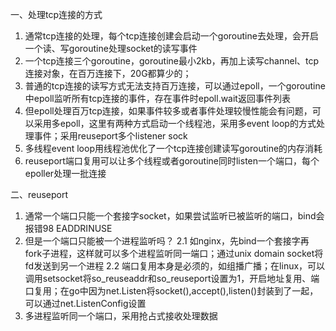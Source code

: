一、处理tcp连接的方式
1. 通常tcp连接的处理，每个tcp连接创建会启动一个goroutine去处理，会开启一个读、写goroutine处理socket的读写事件
2. 一个tcp连接三个goroutine，goroutine最小2kb，再加上读写channel、tcp连接对象，在百万连接下，20G都算少的；
3. 普通的tcp连接的读写方式无法支持百万连接，可以通过epoll，一个goroutine中epoll监听所有tcp连接的事件，存在事件时epoll.wait返回事件列表
4. 但epoll处理百万tcp连接，如果事件较多或者事件处理较慢性能会有问题，可以采用多epoll，这里有两种方式启动一个线程池，采用多event loop的方式处理事件；采用reuseport多个listener sock
5. 多线程event loop用线程池优化了一个tcp连接创建读写goroutine的内存消耗
6. reuseport端口复用可以让多个线程或者goroutine同时listen一个端口，每个epoller处理一批连接


二、reuseport
1. 通常一个端口只能一个套接字socket，如果尝试监听已被监听的端口，bind会报错98 EADDRINUSE
2. 但是一个端口只能被一个进程监听吗？
2.1 如nginx，先bind一个套接字再fork子进程，这样就可以多个进程监听同一端口；通过unix domain socket将fd发送到另一个进程
2.2 端口复用本身是必须的，如组播广播；在linux，可以调用setsocket将so_reuseaddr和so_reuseport设置为1，开启地址复用、端口复用；在go中因为net.Listen将socket(),accept(),listen()封装到了一起，可以通过net.ListenConfig设置
3. 多进程监听同一个端口，采用抢占式接收处理数据